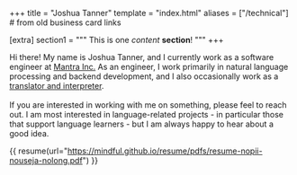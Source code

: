+++
title = "Joshua Tanner"
template = "index.html"
aliases = ["/technical"] # from old business card links

[extra]
section1 = """
This is one *content* __section__!
"""
+++

Hi there! My name is Joshua Tanner, and I currently work as a software engineer at [Mantra Inc.](https://mantra.co.jp/index_en.html) As an engineer, I work primarily in natural language processing and backend development, and I also occasionally work as a [translator and interpreter](/translation).
<br/><br>
If you are interested in working with me on something, please feel to reach out. I am most interested in
language-related projects - in particular those that support language learners - but I am always happy 
to hear about a good idea.

{{ resume(url="https://mindful.github.io/resume/pdfs/resume-nopii-nouseja-nolong.pdf") }}

